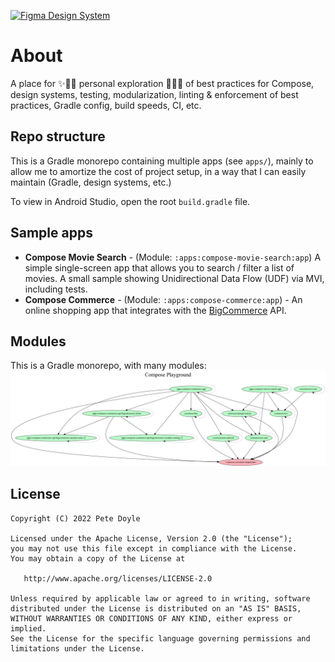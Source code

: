 [![Figma Design System](https://img.shields.io/badge/Figma-Design-pink.svg?style=for-the-badge&logo=figma)](https://www.figma.com/file/iJbFMd9ZzU2U9iQZ0nk72t/Fractal-Foundations)

# About
A place for ✨👨‍🔬 personal exploration 👩‍🔬✨ of best practices for Compose, design systems, testing, modularization, linting & enforcement of best practices, Gradle config, build speeds, CI, etc.


## Repo structure
This is a Gradle monorepo containing multiple apps (see `apps/`), mainly to allow me to amortize the cost of project setup, in a way that I can easily maintain (Gradle, design systems, etc.)

To view in Android Studio, open the root `build.gradle` file.

## Sample apps
- **Compose Movie Search** - (Module: `:apps:compose-movie-search:app`) A simple single-screen app that allows you to search / filter a list of movies. A small sample showing Unidirectional Data Flow (UDF) via MVI, including tests.
- **Compose Commerce** - (Module: `:apps:compose-commerce:app`) - An online shopping app that integrates with the [BigCommerce](https://www.bigcommerce.com) API.

## Modules
This is a Gradle monorepo, with many modules:
![Modules Graph](/utils/art/project.dot.png)

## License
```
Copyright (C) 2022 Pete Doyle

Licensed under the Apache License, Version 2.0 (the "License");
you may not use this file except in compliance with the License.
You may obtain a copy of the License at

   http://www.apache.org/licenses/LICENSE-2.0

Unless required by applicable law or agreed to in writing, software
distributed under the License is distributed on an "AS IS" BASIS,
WITHOUT WARRANTIES OR CONDITIONS OF ANY KIND, either express or implied.
See the License for the specific language governing permissions and
limitations under the License.
```
